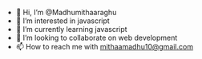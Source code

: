 - 👋 Hi, I’m @Madhumithaaraghu
- 👀 I’m interested in javascript
- 🌱 I’m currently learning javascript
- 💞️ I’m looking to collaborate on web development
- 📫 How to reach me with mithaamadhu10@gmail.com

<!---
Madhumithaaraghu/Madhumithaaraghu is a ✨ special ✨ repository because its `README.md` (this file) appears on your GitHub profile.
You can click the Preview link to take a look at your changes.
--->
